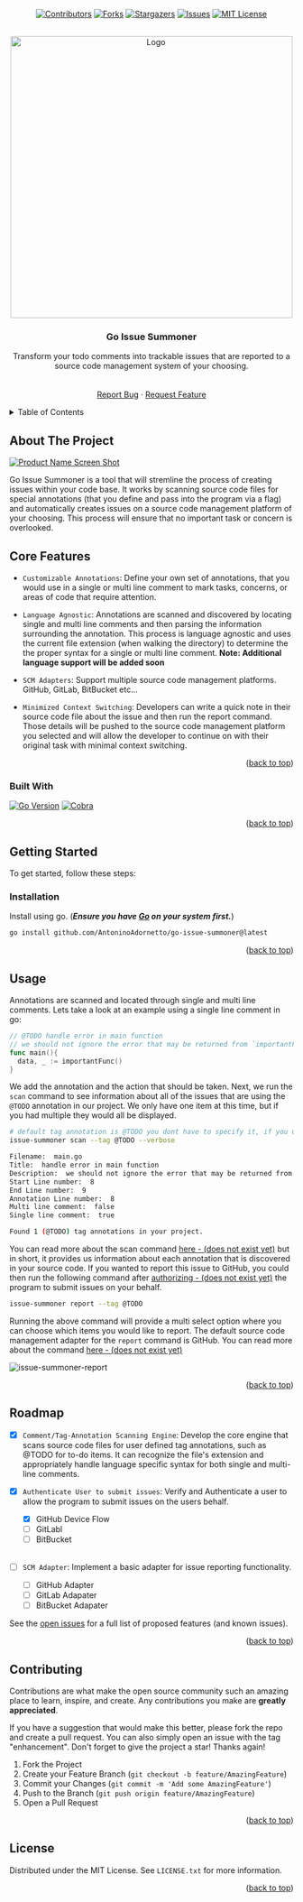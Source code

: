 <a name="readme-top"></a>

<div align="center">

[![Contributors][contributors-shield]][contributors-url]
[![Forks][forks-shield]][forks-url]
[![Stargazers][stars-shield]][stars-url]
[![Issues][issues-shield]][issues-url]
[![MIT License][license-shield]][license-url]

</div>

<br />
<div align="center">
  <a href="https://github.com/AntoninoAdornetto/go-issue-summoner/assets/70185688/e16afca7-003d-41f3-94a8-1229b182ac73">
    <img src="https://github.com/AntoninoAdornetto/go-issue-summoner/assets/70185688/e16afca7-003d-41f3-94a8-1229b182ac73" alt="Logo" width="500" height="500">
  </a>

<h3 align="center">Go Issue Summoner</h3>

  <p align="center">
    Transform your todo comments into trackable issues that are reported to a source code management system of your choosing.
    <br />
    <!-- @TODO Uncomment 'explore docs' section once we have added documentation. -->
    <!-- <a href="https://github.com/AntoninoAdornetto/go-issue-summoner"><strong>Explore the docs »</strong></a> -->
    <br />
    <br />
    <a href="https://github.com/AntoninoAdornetto/go-issue-summoner/issues">Report Bug</a>
    ·
    <a href="https://github.com/AntoninoAdornetto/go-issue-summoner/issues">Request Feature</a>
  </p>
</div>

<!-- TABLE OF CONTENTS -->
<details>
  <summary>Table of Contents</summary>
  <ol>
    <li>
      <a href="#about-the-project">About The Project</a>
      <ul>
        <li><a href="#built-with">Built With</a></li>
      </ul>
    </li>
    <li>
      <a href="#getting-started">Getting Started</a>
      <ul>
        <li><a href="#prerequisites">Prerequisites</a></li>
        <li><a href="#installation">Installation</a></li>
      </ul>
    </li>
    <li><a href="#usage">Usage</a></li>
    <li><a href="#roadmap">Roadmap</a></li>
    <li><a href="#contributing">Contributing</a></li>
    <li><a href="#license">License</a></li>
    <li><a href="#contact">Contact</a></li>
    <li><a href="#acknowledgments">Acknowledgments</a></li>
  </ol>
</details>

<!-- ABOUT THE PROJECT -->

## About The Project

[![Product Name Screen Shot][product-screenshot]](https://example.com)

Go Issue Summoner is a tool that will stremline the process of creating issues within your code base. It works by scanning source code files for special annotations (that you define and pass into the program via a flag) and automatically creates issues on a source code management platform of your choosing. This process will ensure that no important task or concern is overlooked.

## Core Features

- `Customizable Annotations`: Define your own set of annotations, that you would use in a single or multi line comment to mark tasks, concerns, or areas of code that require attention.

<!-- @TODO Uncomment language support Note in README when more lanagues are added -->

- `Language Agnostic`: Annotations are scanned and discovered by locating single and multi line comments and then parsing the information surrounding the annotation. This process is language agnostic and uses the current file extension (when walking the directory) to determine the the proper syntax for a single or multi line comment. **Note: Additional language support will be added soon**

- `SCM Adapters`: Support multiple source code management platforms. GitHub, GitLab, BitBucket etc...

- `Minimized Context Switching`: Developers can write a quick note in their source code file about the issue and then run the report command. Those details will be pushed to the source code management platform you selected and will allow the developer to continue on with their original task with minimal context switching.

<p align="right">(<a href="#readme-top">back to top</a>)</p>

### Built With

[![Go Version](https://img.shields.io/github/go-mod/go-version/AntoninoAdornetto/go-issue-summoner)](https://golang.org/)
[![Cobra](https://img.shields.io/badge/cli-cobra-1abc9c.svg)](https://github.com/spf13/cobra)

<p align="right">(<a href="#readme-top">back to top</a>)</p>

<!-- GETTING STARTED -->

## Getting Started

To get started, follow these steps:

### Installation

Install using go. (**_Ensure you have [Go](https://golang.org/doc/install) on your system first._**)

```sh
go install github.com/AntoninoAdornetto/go-issue-summoner@latest
```

<!-- Install using archive file (**_Helpful if you don't want to install go on your system_**) -->
<!---->
<!-- ### Unix -->
<!---->
<!-- Visit releases page and download the latest version and correct architecture for your system -->
<!---->
<!-- ```sh -->
<!-- # replace X with the correct architecture -->
<!-- tar -xzf go-issue-summoner_X.tar.gz -->
<!---->
<!-- # If you want to make the program executable from anywhere, move to your PATH -->
<!-- sudo mv go-issue-summoner /usr/local/bin -->
<!-- ``` -->

<p align="right">(<a href="#readme-top">back to top</a>)</p>

<!-- USAGE EXAMPLES -->

## Usage

Annotations are scanned and located through single and multi line comments. Lets take a look at an example using a single line comment in go:

```go
// @TODO handle error in main function
// we should not ignore the error that may be returned from `importantFunc`
func main(){
  data, _ := importantFunc()
}
```

We add the annotation and the action that should be taken. Next, we run the `scan` command to see information about all of the issues that are using the `@TODO` annotation in our project. We only have one item at this time, but if you had multiple they would all be displayed.

```sh
# default tag annotation is @TODO you dont have to specify it, if you use this tag.
issue-summoner scan --tag @TODO --verbose

Filename:  main.go
Title:  handle error in main function
Description:  we should not ignore the error that may be returned from `importantFunc`
Start Line number:  8
End Line number:  9
Annotation Line number:  8
Multi line comment:  false
Single line comment:  true

Found 1 (@TODO) tag annotations in your project.
```

You can read more about the scan command [here - (does not exist yet)]() but in short, it provides us information about each annotation that is discovered in your source code. If you wanted to report this issue to GitHub, you could then run the following command after [authorizing - (does not exist yet)]() the program to submit issues on your behalf.

```sh
issue-summoner report --tag @TODO
```

Running the above command will provide a multi select option where you can choose which items you would like to report. The default source code management adapter for the `report` command is GitHub. You can read more about the command [here - (does not exist yet)]()

![issue-summoner-report](https://github.com/AntoninoAdornetto/go-issue-summoner/assets/70185688/04b8ad6b-0791-4dd7-840f-201796d75c97)

<!-- _For more examples, please refer to the [Documentation](https://example.com)_ -->

<p align="right">(<a href="#readme-top">back to top</a>)</p>

<!-- ROADMAP -->

## Roadmap

- [x] `Comment/Tag-Annotation Scanning Engine`: Develop the core engine that scans source code files for user defined tag annotations, such as @TODO for to-do items. It can recognize the file's extension and appropriately handle language specific syntax for both single and multi-line comments.

- [x] `Authenticate User to submit issues`: Verify and Authenticate a user to allow the program to submit issues on the users behalf.

  - [x] GitHub Device Flow
  - [ ] GitLabl
  - [ ] BitBucket
        <br></br>

- [ ] `SCM Adapter`: Implement a basic adapter for issue reporting functionality.

  - [ ] GitHub Adapter
  - [ ] GitLab Adapater
  - [ ] BitBucket Adapater

See the [open issues](https://github.com/AntoninoAdornetto/go-issue-summoner/issues) for a full list of proposed features (and known issues).

<p align="right">(<a href="#readme-top">back to top</a>)</p>

<!-- CONTRIBUTING -->

## Contributing

Contributions are what make the open source community such an amazing place to learn, inspire, and create. Any contributions you make are **greatly appreciated**.

If you have a suggestion that would make this better, please fork the repo and create a pull request. You can also simply open an issue with the tag "enhancement".
Don't forget to give the project a star! Thanks again!

1. Fork the Project
2. Create your Feature Branch (`git checkout -b feature/AmazingFeature`)
3. Commit your Changes (`git commit -m 'Add some AmazingFeature'`)
4. Push to the Branch (`git push origin feature/AmazingFeature`)
5. Open a Pull Request

<p align="right">(<a href="#readme-top">back to top</a>)</p>

<!-- LICENSE -->

## License

Distributed under the MIT License. See `LICENSE.txt` for more information.

<p align="right">(<a href="#readme-top">back to top</a>)</p>

<!-- MARKDOWN LINKS & IMAGES -->
<!-- https://www.markdownguide.org/basic-syntax/#reference-style-links -->

[contributors-shield]: https://img.shields.io/github/contributors/AntoninoAdornetto/go-issue-summoner.svg?style=for-the-badge
[contributors-url]: https://github.com/AntoninoAdornetto/go-issue-summoner/graphs/contributors
[forks-shield]: https://img.shields.io/github/forks/AntoninoAdornetto/go-issue-summoner.svg?style=for-the-badge
[forks-url]: https://github.com/AntoninoAdornetto/go-issue-summoner/network/members
[stars-shield]: https://img.shields.io/github/stars/AntoninoAdornetto/go-issue-summoner.svg?style=for-the-badge
[stars-url]: https://github.com/AntoninoAdornetto/go-issue-summoner/stargazers
[issues-shield]: https://img.shields.io/github/issues/AntoninoAdornetto/go-issue-summoner.svg?style=for-the-badge
[issues-url]: https://github.com/AntoninoAdornetto/go-issue-summoner/issues
[license-shield]: https://img.shields.io/github/license/AntoninoAdornetto/go-issue-summoner.svg?style=for-the-badge
[license-url]: https://github.com/AntoninoAdornetto/go-issue-summoner/blob/master/LICENSE.txt
[product-screenshot]: https://github.com/AntoninoAdornetto/go-issue-summoner/assets/70185688/ccf65400-f43d-4b5b-91ac-46694ccf7d08
